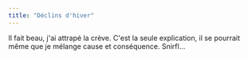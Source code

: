 ```yaml
---
title: "Déclins d'hiver"
---
```


Il fait beau, j'ai attrapé la crève. C'est la seule explication, il se
pourrait même que je mélange cause et conséquence. Snirfl...

